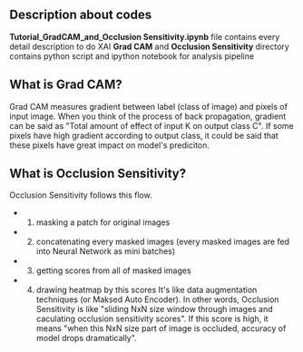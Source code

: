 ## Description about codes 
**Tutorial_GradCAM_and_Occlusion Sensitivity.ipynb** file contains every detail description to do XAI
**Grad CAM** and **Occlusion Sensitivity** directory contains python script and ipython notebook for analysis pipeline 

## What is Grad CAM?
Grad CAM measures gradient between label (class of image) and pixels of input image. 
When you think of the process of back propagation, gradient can be said as "Total amount of effect of input K on output class C". 
If some pixels have high gradient according to output class, it could be said that these pixels have great impact on model's prediciton.

## What is Occlusion Sensitivity?
Occlusion Sensitivity follows this flow. 
 * 1. masking a patch for original images 
 * 2. concatenating every masked images (every masked images are fed into Neural Network as mini batches)
 * 3. getting scores from all of masked images
 * 4. drawing heatmap by this scores
It's like data augmentation techniques (or Maksed Auto Encoder).
In other words, Occlusion Sensitivity is like "sliding NxN size window through images and caculating occlusion sensitivity scores". If this score is high, it means "when this NxN size part of image is occluded, accuracy of model drops dramatically". 
